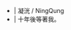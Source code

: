 - |  凝洸 / NingQung
- |  十年後等著我。

<!---
NingQung/NingQung is a ✨ special ✨ repository because its `README.md` (this file) appears on your GitHub profile.
You can click the Preview link to take a look at your changes.
--->
